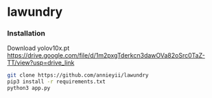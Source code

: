 # lawundry

### Installation

Download yolov10x.pt https://drive.google.com/file/d/1m2pxgTderkcn3dawOVa82oSrc0TaZ-TT/view?usp=drive_link

```bash
git clone https://github.com/annieyii/lawundry
pip3 install -r requirements.txt
python3 app.py
```
